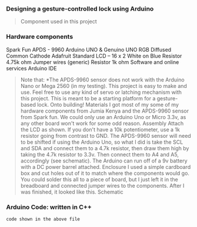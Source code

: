 
### Designing a gesture-controlled lock using Arduino
> Component used in this project
### Hardware components
Spark Fun APDS - 9960
Arduino UNO & Genuino UNO
RGB Diffused Common Cathode
Adafruit Standard LCD – 16 x 2 White on Blue
Resistor 4.75k ohm
Jumper wires (generic)
Resistor 1k ohm
Software and online services
Arduino IDE

> Note that:
*The APDS-9960 sensor does not work with the Arduino Nano or Mega 2560 (in my testing).
This project is easy to make and use. Feel free to use any kind of servo or latching mechanism with this project. This is meant to be a starting platform for a gesture-based lock. Onto building!
Materials
I got most of my some of my hardware components from Jumia Kenya and the APDS-9960 sensor from Spark fun. We could only use an Arduino Uno or Micro 3.3v, as any other board won't work for some odd reason.
Assembly
Attach the LCD as shown. If you don't have a 10k potentiometer, use a 1k resistor going from contrast to GND. The APDS-9960 sensor will need to be shifted if using the Arduino Uno, so what I did is take the SCL and SDA and connect them to a 4.7k resistor, then draw them high by taking the 4.7k resistor to 3.3v. Then connect them to A4 and A5, accordingly (see schematic). The Arduino can run off of a 9v battery with a DC power barrel attached.
Enclosure
I used a simple cardboard box and cut holes out of it to match where the components would go. You could solder this all to a piece of board, but I just left it in the breadboard and connected jumper wires to the components. After I was finished, it looked like this.
Schematic






### Arduino Code: written in C++
    code shown in the above file 
